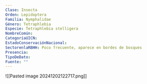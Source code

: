 ```yaml
---
Clase: Insecta
Orden: Lepidoptera
Familia: Nymphalidae
Género: Tetraphlebia
Especie: Tetraphlebia stelligera
NombreComún: 
CategoríaUICN: 
EstadoConservaciónNacional: 
SectorenlaRBHH: Poco frecuente, aparece en bordes de bosques
Presencia: 
TipoDeDato: 
Fuente: ""
---
```

![[Pasted image 20241202122717.png]]